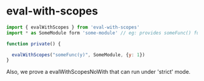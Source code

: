 ﻿# eval-with-scopes

```js
import { evalWithScopes } from 'eval-with-scopes'
import * as SomeModule form 'some-module' // eg: provides someFunc() function

function private() {

  evalWithScopes("someFunc(y)", SomeModule, {y: 1})
}

```

Also, we prove a evalWithScopesNoWith that can run under 'strict' mode.

